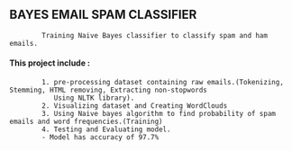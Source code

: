## BAYES EMAIL SPAM CLASSIFIER
            Training Naive Bayes classifier to classify spam and ham emails.
            
#### This project include : 
            1. pre-processing dataset containing raw emails.(Tokenizing, Stemming, HTML removing, Extracting non-stopwords 
               Using NLTK library).
            2. Visualizing dataset and Creating WordClouds
            3. Using Naive bayes algorithm to find probability of spam emails and word frequencies.(Training)
            4. Testing and Evaluating model.
            - Model has accuracy of 97.7%
